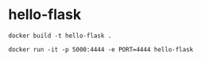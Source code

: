 # hello-flask

`docker build -t hello-flask .`

`docker run -it -p 5000:4444 -e PORT=4444 hello-flask`
